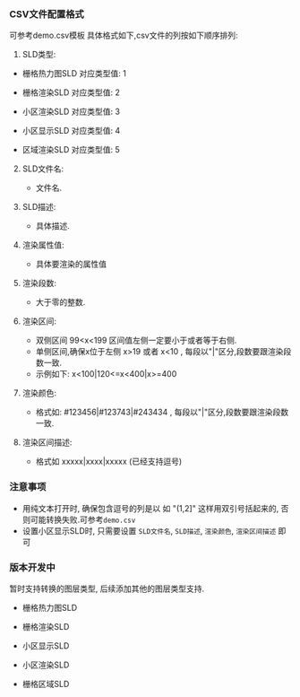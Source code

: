 ### CSV文件配置格式

可参考demo.csv模板
具体格式如下,csv文件的列按如下顺序排列:

1. SLD类型:

  - 栅格热力图SLD 对应类型值: 1

  - 栅格渲染SLD 对应类型值: 2

  - 小区渲染SLD 对应类型值: 3

  - 小区显示SLD 对应类型值: 4

  - 区域渲染SLD 对应类型值: 5


2. SLD文件名:

    - 文件名.

3. SLD描述:

    - 具体描述.

4. 渲染属性值:

    - 具体要渲染的属性值

5. 渲染段数:

    - 大于零的整数.

6. 渲染区间:

    - 双侧区间 99<x<199 区间值左侧一定要小于或者等于右侧.
    - 单侧区间,确保x位于左侧 x>19 或者 x<10 , 每段以"|"区分,段数要跟渲染段数一致.
    - 示例如下: x<100|120<=x<400|x>=400

7. 渲染颜色:

    - 格式如: #123456|#123743|#243434 , 每段以"|"区分,段数要跟渲染段数一致.

8. 渲染区间描述:

    - 格式如 xxxxx|xxxx|xxxxx (已经支持逗号)

### 注意事项


- 用纯文本打开时, 确保包含逗号的列是以 如 "(1,2]" 这样用双引号括起来的, 否则可能转换失败.可参考`demo.csv`
- 设置小区显示SLD时, 只需要设置 `SLD文件名`, `SLD描述`, `渲染颜色`, `渲染区间描述` 即可

### 版本开发中

  暂时支持转换的图层类型, 后续添加其他的图层类型支持.

  - 栅格热力图SLD

  - 栅格渲染SLD

  - 小区显示SLD 

  - 小区渲染SLD

  - 栅格区域SLD
